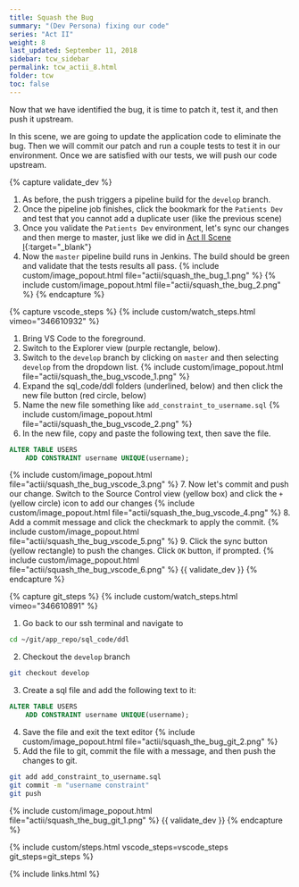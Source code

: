 ```yaml
---
title: Squash the Bug
summary: "(Dev Persona) fixing our code"
series: "Act II"
weight: 8
last_updated: September 11, 2018
sidebar: tcw_sidebar
permalink: tcw_actii_8.html
folder: tcw
toc: false
---
```


Now that we have identified the bug, it is time to patch it, test it, and then push it upstream.

In this scene, we are going to update the application code to eliminate the bug.
Then we will commit our patch and run a couple tests to test it in our environment.
Once we are satisfied with our tests, we will push our code upstream.

{% capture validate_dev %}
1. As before, the push triggers a pipeline build for the `develop` branch.
2. Once the pipeline job finishes, click the bookmark for the `Patients Dev` and test that you cannot add a duplicate user (like the previous scene)
3. Once you validate the `Patients Dev` environment, let's sync our changes and then merge to master,
just like we did in [Act II Scene I](tcw_actii_1.html){:target="_blank"}
4. Now the `master` pipeline build runs in Jenkins. The build should be green and validate that the tests results all pass.
   {% include custom/image_popout.html file="actii/squash_the_bug_1.png" %}
   {% include custom/image_popout.html file="actii/squash_the_bug_2.png" %}
{% endcapture %}
    
{% capture vscode_steps %}
{% include custom/watch_steps.html vimeo="346610932" %}
1. Bring VS Code to the foreground.
2. Switch to the Explorer view (purple rectangle, below).
3. Switch to the `develop` branch by clicking on `master` and then selecting `develop` from the dropdown list.
   {% include custom/image_popout.html file="actii/squash_the_bug_vscode_1.png" %}
4. Expand the sql_code/ddl folders (underlined, below) and then click the new file button (red circle, below)
5. Name the new file something like `add_constraint_to_username.sql`
   {% include custom/image_popout.html file="actii/squash_the_bug_vscode_2.png" %}
6. In the new file, copy and paste the following text, then save the file.
```sql
ALTER TABLE USERS
    ADD CONSTRAINT username UNIQUE(username);
```
   {% include custom/image_popout.html file="actii/squash_the_bug_vscode_3.png" %} 
7. Now let's commit and push our change. Switch to the Source Control view (yellow box) and click the `+` (yellow circle) icon to add our changes
   {% include custom/image_popout.html file="actii/squash_the_bug_vscode_4.png" %}
8. Add a commit message and click the checkmark to apply the commit. 
   {% include custom/image_popout.html file="actii/squash_the_bug_vscode_5.png" %}
9. Click the sync button (yellow rectangle) to push the changes. Click `OK` button, if prompted.
   {% include custom/image_popout.html file="actii/squash_the_bug_vscode_6.png" %}
{{ validate_dev }}
{% endcapture %}

{% capture git_steps %}
{% include custom/watch_steps.html vimeo="346610891" %}
1. Go back to our ssh terminal and navigate to
```bash
cd ~/git/app_repo/sql_code/ddl
```
2. Checkout the `develop` branch
```bash
git checkout develop
```
3. Create a sql file and add the following text to it:
```sql
ALTER TABLE USERS
    ADD CONSTRAINT username UNIQUE(username);
```
4. Save the file and exit the text editor
   {% include custom/image_popout.html file="actii/squash_the_bug_git_2.png" %}
5. Add the file to git, commit the file with a message, and then push the changes to git.
```bash
git add add_constraint_to_username.sql
git commit -m "username constraint"
git push
```
   {% include custom/image_popout.html file="actii/squash_the_bug_git_1.png" %}
{{ validate_dev }}
{% endcapture %}

{% include custom/steps.html vscode_steps=vscode_steps git_steps=git_steps %}

{% include links.html %}
